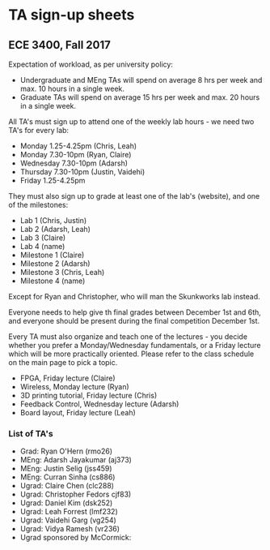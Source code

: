 # TA sign-up sheets
## ECE 3400, Fall 2017

Expectation of workload, as per university policy:

* Undergraduate and MEng TAs will spend on average 8 hrs per week and max. 10 hours in a single week.
* Graduate TAs will spend on average 15 hrs per week and max. 20 hours in a single week.

All TA's must sign up to attend one of the weekly lab hours - we need two TA's for every lab:

* Monday 1.25-4.25pm (Chris, Leah)
* Monday 7.30-10pm (Ryan, Claire)
* Wednesday 7.30-10pm (Adarsh)
* Thursday 7.30-10pm (Justin, Vaidehi)
* Friday 1.25-4.25pm

They must also sign up to grade at least one of the lab's (website), and one of the milestones:

* Lab 1 (Chris, Justin)
* Lab 2 (Adarsh, Leah)
* Lab 3 (Claire)
* Lab 4 (name)
* Milestone 1 (Claire)
* Milestone 2 (Adarsh)
* Milestone 3 (Chris, Leah)
* Milestone 4 (name)

Except for Ryan and Christopher, who will man the Skunkworks lab instead. 

Everyone needs to help give th final grades between December 1st and 6th, and everyone should be present during the final competition December 1st.

Every TA must also organize and teach one of the lectures - you decide whether you prefer a Monday/Wednesday fundamentals, or a Friday lecture which will be more practically oriented. Please refer to the class schedule on the main page to pick a topic.

* FPGA, Friday lecture (Claire)
* Wireless, Monday lecture (Ryan)
* 3D printing tutorial, Friday lecture (Chris)
* Feedback Control, Wednesday lecture (Adarsh)
* Board layout, Friday lecture (Leah)

### List of TA's

* Grad: Ryan O'Hern (rmo26)
* MEng: Adarsh Jayakumar (aj373)
* MEng: Justin Selig (jss459)
* MEng: Curran Sinha (cs886)
* Ugrad: Claire Chen (clc288)
* Ugrad: Christopher Fedors cjf83)
* Ugrad: Daniel Kim (dsk252)
* Ugrad: Leah Forrest (lmf232)
* Ugrad: Vaidehi Garg (vg254)
* Ugrad: Vidya Ramesh (vr236)
* Ugrad sponsored by McCormick:

